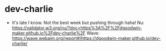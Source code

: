 # dev-charlie
- It's late I know. Not the best week but pushing through haha!
Nu: https://validator.w3.org/nu/?doc=https%3A%2F%2Fdgoodwin-maker.github.io%2Fdev-charlie%2F
Wave: https://wave.webaim.org/report#/https://dgoodwin-maker.github.io/dev-charlie/

